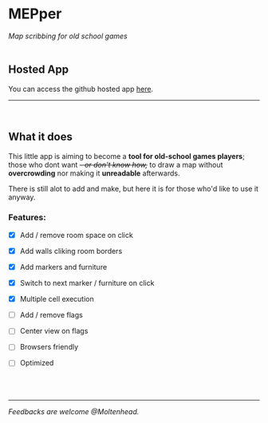 # MEPper
*Map scribbing for old school games*
<br/><br/>

## Hosted App
You can access the github hosted app <a href="https://moltenhead.github.io/MEPper/" target="_blank">here</a>.
<hr/>
<br/>

## What it does
This little app is aiming to become a **tool for old-school games players**; those who dont want *~~- or don't know how,~~* to draw a map without **overcrowding** nor making it **unreadable** afterwards.

There is still alot to add and make, but here it is for those who'd like to use it anyway.

### Features:
- [x] Add / remove room space on click
- [x] Add walls cliking room borders
- [x] Add markers and furniture
- [x] Switch to next marker / furniture on click
- [x] Multiple cell execution

- [ ] Add / remove flags
- [ ] Center view on flags
- [ ] Browsers friendly
- [ ] Optimized
<br/><br/><br/><br/>
<hr/>

*Feedbacks are welcome @Moltenhead.*
